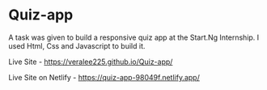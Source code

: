 # Quiz-app
A task was given to build a responsive quiz app at the Start.Ng Internship. I used Html, Css and Javascript to build it.

Live Site - https://veralee225.github.io/Quiz-app/

Live Site on Netlify - https://quiz-app-98049f.netlify.app/

